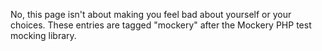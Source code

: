 ---
---
No, this page isn't about making you feel bad about yourself or your choices.  These entries are tagged "mockery" after the Mockery PHP test mocking library.